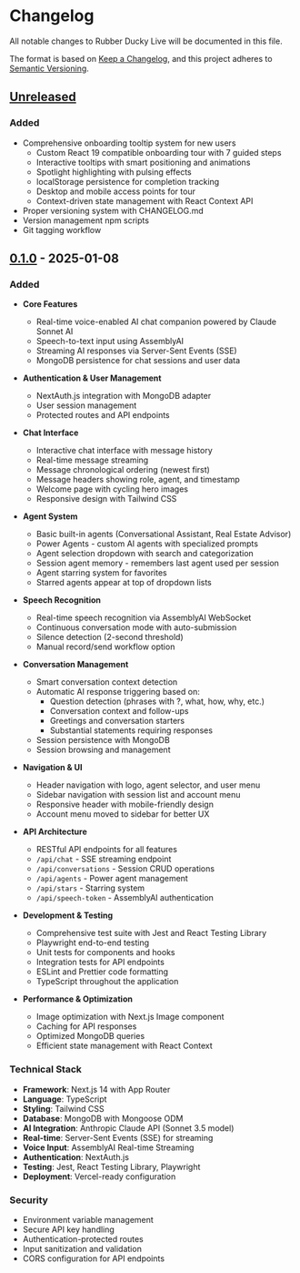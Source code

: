 # Changelog

All notable changes to Rubber Ducky Live will be documented in this file.

The format is based on [Keep a Changelog](https://keepachangelog.com/en/1.0.0/),
and this project adheres to [Semantic Versioning](https://semver.org/spec/v2.0.0.html).

## [Unreleased]

### Added
- Comprehensive onboarding tooltip system for new users
  - Custom React 19 compatible onboarding tour with 7 guided steps
  - Interactive tooltips with smart positioning and animations
  - Spotlight highlighting with pulsing effects
  - localStorage persistence for completion tracking
  - Desktop and mobile access points for tour
  - Context-driven state management with React Context API
- Proper versioning system with CHANGELOG.md
- Version management npm scripts
- Git tagging workflow

## [0.1.0] - 2025-01-08

### Added
- **Core Features**
  - Real-time voice-enabled AI chat companion powered by Claude Sonnet AI
  - Speech-to-text input using AssemblyAI
  - Streaming AI responses via Server-Sent Events (SSE)
  - MongoDB persistence for chat sessions and user data

- **Authentication & User Management**
  - NextAuth.js integration with MongoDB adapter
  - User session management
  - Protected routes and API endpoints

- **Chat Interface**
  - Interactive chat interface with message history
  - Real-time message streaming
  - Message chronological ordering (newest first)
  - Message headers showing role, agent, and timestamp
  - Welcome page with cycling hero images
  - Responsive design with Tailwind CSS

- **Agent System**
  - Basic built-in agents (Conversational Assistant, Real Estate Advisor)
  - Power Agents - custom AI agents with specialized prompts
  - Agent selection dropdown with search and categorization
  - Session agent memory - remembers last agent used per session
  - Agent starring system for favorites
  - Starred agents appear at top of dropdown lists

- **Speech Recognition**
  - Real-time speech recognition via AssemblyAI WebSocket
  - Continuous conversation mode with auto-submission
  - Silence detection (2-second threshold)
  - Manual record/send workflow option

- **Conversation Management**
  - Smart conversation context detection
  - Automatic AI response triggering based on:
    - Question detection (phrases with ?, what, how, why, etc.)
    - Conversation context and follow-ups
    - Greetings and conversation starters
    - Substantial statements requiring responses
  - Session persistence with MongoDB
  - Session browsing and management

- **Navigation & UI**
  - Header navigation with logo, agent selector, and user menu
  - Sidebar navigation with session list and account menu
  - Responsive header with mobile-friendly design
  - Account menu moved to sidebar for better UX

- **API Architecture**
  - RESTful API endpoints for all features
  - `/api/chat` - SSE streaming endpoint
  - `/api/conversations` - Session CRUD operations
  - `/api/agents` - Power agent management
  - `/api/stars` - Starring system
  - `/api/speech-token` - AssemblyAI authentication

- **Development & Testing**
  - Comprehensive test suite with Jest and React Testing Library
  - Playwright end-to-end testing
  - Unit tests for components and hooks
  - Integration tests for API endpoints
  - ESLint and Prettier code formatting
  - TypeScript throughout the application

- **Performance & Optimization**
  - Image optimization with Next.js Image component
  - Caching for API responses
  - Optimized MongoDB queries
  - Efficient state management with React Context

### Technical Stack
- **Framework**: Next.js 14 with App Router
- **Language**: TypeScript
- **Styling**: Tailwind CSS
- **Database**: MongoDB with Mongoose ODM
- **AI Integration**: Anthropic Claude API (Sonnet 3.5 model)
- **Real-time**: Server-Sent Events (SSE) for streaming
- **Voice Input**: AssemblyAI Real-time Streaming
- **Authentication**: NextAuth.js
- **Testing**: Jest, React Testing Library, Playwright
- **Deployment**: Vercel-ready configuration

### Security
- Environment variable management
- Secure API key handling
- Authentication-protected routes
- Input sanitization and validation
- CORS configuration for API endpoints

[Unreleased]: https://github.com/user/rubber-ducky-live/compare/v0.1.0...HEAD
[0.1.0]: https://github.com/user/rubber-ducky-live/releases/tag/v0.1.0